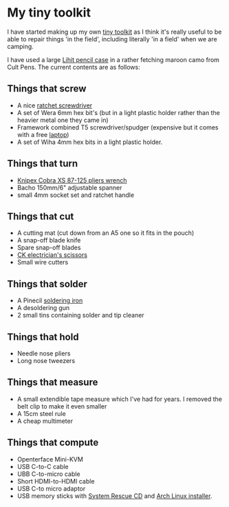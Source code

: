 # My tiny toolkit

I have started making up my own [tiny toolkit](https://tinytoolk.it/) as I think it's really useful to be able to repair things 'in the field', including literally 'in a field' when we are camping.

I have used a large [Lihit pencil case](https://cultpens.com/products/lihit-lab-triple-pen-case) in a rather fetching maroon camo from Cult Pens.  The current contents are as follows:

## Things that screw

- A nice [ratchet screwdriver](https://tinytoolk.it/tools/wera-838-ra-s/)
- A set of Wera 6mm hex bit's (but in a light plastic holder rather than the heavier metal one they came in)
- Framework combined T5 screwdriver/spudger (expensive but it comes with a free [laptop](../computing/framework_13.md))
- A set of Wiha 4mm hex bits in a light plastic holder.

## Things that turn

- [Knipex Cobra XS 87-125 pliers wrench](https://tinytoolk.it/tools/knipex-cobra/)
- Bacho 150mm/6" adjustable spanner
- small 4mm socket set and ratchet handle

## Things that cut

- A cutting mat (cut down from an A5 one so it fits in the pouch)
- A snap-off blade knife
- Spare snap-off blades
- [CK electrician's scissors](https://www.primetools.co.uk/product/ck-492001-heavy-duty-electricians-scissors-140mm-soft-cable-tape-ties/)
- Small wire cutters

## Things that solder

- A Pinecil [soldering iron](https://tinytoolk.it/tools/pinecil-soldering-iron/)
- A desoldering gun
- 2 small tins containing solder and tip cleaner

## Things that hold

- Needle nose pliers
- Long nose tweezers

## Things that measure

- A small extendible tape measure which I've had for years. I removed the belt clip to make it even smaller
- A 15cm steel rule
- A cheap multimeter

## Things that compute

- Openterface Mini-KVM
- USB C-to-C cable
- UBB C-to-micro cable
- Short HDMI-to-HDMI cable
- USB C-to micro adaptor
- USB memory sticks with [System Rescue CD](https://www.system-rescue.org/) and [Arch Linux installer](https://www.archlinux.org). 
